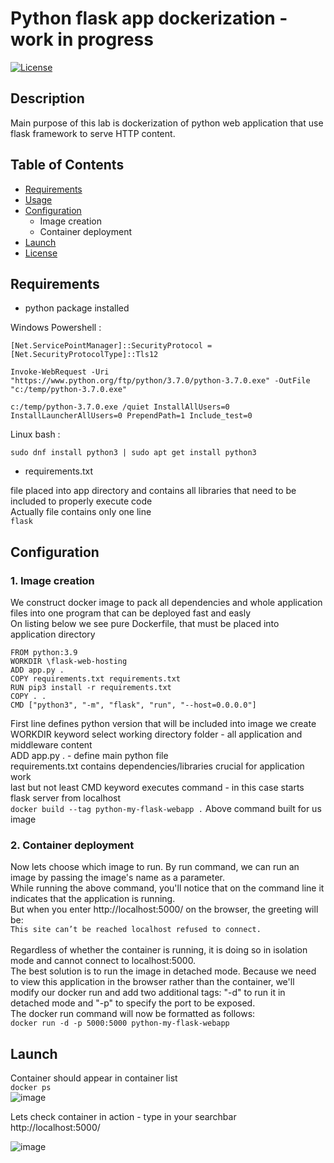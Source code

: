 # Python flask app dockerization  - work in progress

[![License](https://img.shields.io/badge/License-MIT-blue.svg)](LICENSE)

## Description

Main purpose of this lab is dockerization of python web application that use flask framework to serve HTTP content.

## Table of Contents

- [Requirements](#requirements)
- [Usage](#usage)
- [Configuration](#configuration)
  - Image creation
  - Container deployment 
- [Launch](#launch)
- [License](#license)

## Requirements

 - python package installed

Windows Powershell : <br>
```
[Net.ServicePointManager]::SecurityProtocol = [Net.SecurityProtocolType]::Tls12

Invoke-WebRequest -Uri "https://www.python.org/ftp/python/3.7.0/python-3.7.0.exe" -OutFile "c:/temp/python-3.7.0.exe"

c:/temp/python-3.7.0.exe /quiet InstallAllUsers=0 InstallLauncherAllUsers=0 PrependPath=1 Include_test=0
```
Linux bash : <br>
```
sudo dnf install python3 | sudo apt get install python3
```

 - requirements.txt

 file placed into app directory and contains all libraries that need to be included to properly execute code<br>Actually file contains only one line<br>
 `flask`

## Configuration

  ### 1. Image creation

We construct docker image to pack all dependencies and whole application files into one program that can be deployed fast and easly<br>
On listing below we see pure Dockerfile, that must be placed into application directory

```
FROM python:3.9
WORKDIR \flask-web-hosting
ADD app.py .
COPY requirements.txt requirements.txt
RUN pip3 install -r requirements.txt
COPY . .
CMD ["python3", "-m", "flask", "run", "--host=0.0.0.0"]
```

First line defines python version that will be included into image we create<br>
WORKDIR keyword select working directory folder - all application and middleware content<br>
ADD app.py . - define main python file<br>
requirements.txt contains dependencies/libraries crucial for application work<br>
last but not least CMD keyword executes command - in this case starts flask server from localhost<br>
`docker build --tag python-my-flask-webapp .`
Above command built for us image 

  ### 2. Container deployment

  Now lets choose which image to run. By run command, we can run an image by passing the image's name as a parameter.<br>
  While running the above command, you'll notice that on the command line it indicates that the application is running.<br>
  But when you enter http://localhost:5000/ on the browser, the greeting will be:<br>
  `This site can’t be reached localhost refused to connect.`<br><br>
  Regardless of whether the container is running, it is doing so in isolation mode and cannot connect to localhost:5000.<br>
The best solution is to run the image in detached mode. Because we need to view this application in the browser rather than the container, we'll modify our docker run and add two additional tags: "-d" to run it in detached mode and "-p" to specify the port to be exposed.<br>
The docker run command will now be formatted as follows:<br>
`docker run -d -p 5000:5000 python-my-flask-webapp`

## Launch

Container should appear in container list<br>
`docker ps`<br>
![image](https://github.com/damian-andrzej/docker_flask_webapp/assets/102800704/ab5a2157-1c2f-489a-922a-9bb38016ba25)

Lets check container in action - type in your searchbar http://localhost:5000/ <br>

![image](https://github.com/damian-andrzej/docker_flask_webapp/assets/102800704/54f87824-cb44-4392-9085-1dd4990ba0a5)



  
